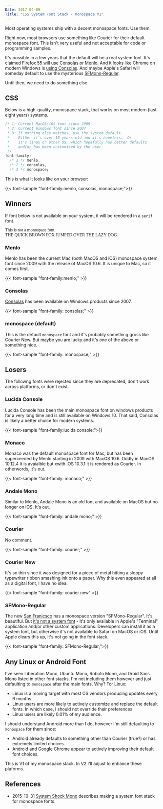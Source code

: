 ```yaml
---
Date: 2017-04-09
Title: "CSS System Font Stack - Monospace V1"
---
```


Most operating systems ship with a decent monospace fonts.
Use them.

Right now, most browsers use something like Courier for their default
monospace font.  This isn't very useful and not acceptable for code or
programming samples.

It's possible in a few years that the default will be a real system
font.  It's claimed [Firefox 55 will use Consolas or
Menlo](https://www.fxsitecompat.com/en-CA/docs/2017/some-of-browser-default-fonts-have-been-changed/).
And it looks like Chrome on modern Windows is [using
Consolas](https://bugs.chromium.org/p/chromium/issues/detail?id=388087).  And maybe Apple's Safari will someday default to use the mysterious
[SFMono-Regular](https://developer.apple.com/fonts/).

Until then, we need to do something else.

## CSS

Below is a high-quality, monospace stack, that works on most modern (last eight years) systems.

```css
/* 1: Current MacOS/iOS font since 2009
 * 2: Current Windows font since 2007
 * 3: If nothing else matches, use the system default.
 *    Either it's over 10 years old and it's hopeless.  Or
 *    it's linux or other OS, which hopefully has better defaults
 *    and/or has been customized by the user.
 */
font-family:
  /* 1 */ menlo,
  /* 2 */ consolas, 
  /* 3 */ monospace;
```

This is what it looks like on your browser:

{{< font-sample "font-family:menlo, consolas, monospace;">}}

## Winners

If font below is not available on your system, it will be rendered in a
`serif` font.

<p class="sample" style="font-family: serif;">
This is not a monospace font.<br>
THE QUICK BROWN FOX JUMPED OVER THE LAZY DOG.
</p>

### Menlo

Menlo has been the current Mac (both MacOS and iOS) monospace system font
since 2009 with the release of MacOS 10.6.  It is unique to Mac, so it comes
first.

{{< font-sample "font-family:menlo;" >}}

### Consolas

[Consolas](https://www.microsoft.com/typography/fonts/font.aspx?FMID=1924) has been available on Windows products since 2007. 

{{< font-sample "font-family: consolas;" >}}

### monospace (default)

This is the default `monospace` font and it's probably something gross like Courier New. But maybe you are lucky and it's one of the above or something nice.

{{< font-sample "font-family: monospace;" >}}

## Losers

The followng fonts were rejected since they are deprecated, don't work across platforms, or don't exist.

###  Lucida Console

Lucida Console has been the main monospace font on windows products for a very
long time and is still available on Windows 10. That said, Consolas is likely
a better choice for modern systems.

{{< font-sample "font-family:lucida console;">}}

### Monaco

Monaco was the default monospace font for Mac, but has been superceeded by
Menlo starting in 2009 with MacOS 10.6.  Oddly in MacOS 10.12.4 it is
avaialble but xwith iOS 10.3.1 it is rendered as Courier.  In otherwords, it's
out.

{{< font-sample "font-family: monaco;" >}}

### Andale Mono

Similar to Menlo, Andale Mono is an old font and available on MacOS but no longer on iOS.  It's out.

{{< font-sample "font-family: andale mono;" >}}

### Courier

No comment.

{{< font-sample "font-family: courier;" >}}

### Courier New 

It's so thin since it was designed for a piece of metal hitting a sloppy typewriter ribbon smashing ink onto a paper.  Why this even appeared at all as a digital font, I have no idea.

{{< font-sample "font-family: courier new" >}}

### SFMono-Regular

The new [San Franicsco](https://developer.apple.com/fonts/) has a monospace
version "SFMono-Regular".  It's beautiful.  But [it's not a system
font](https://forums.developer.apple.com/thread/49001) - it's
only available in Apple's "Terminal" application and/or other custom
applications.   Developers can install it as a system font, but otherwise it's
not available to Safari on MacOS or iOS.  Until Apple clears this up, it's not
going in the font stack.

{{< font-sample "font-family: SFMono-Regular;">}}

## Any Linux or Android Font

I've seen Liberation Mono, Ubuntu Mono, Roboto Mono, and Droid Sans Mono listed in other font stacks.  I'm not including them however and just defaulting to `monospace` after the main fonts.  Why?  For Linux:

* Linux is a moving target with most OS vendors producing updates every 6
  months
* Linux users are more likely to actively customize and replace the default
  fonts.  In which case, I should not override their preferences
* Linux users are likely 0.01% of my audience.

I should understand Android more than I do, however I'm still defaulting to
`monospace` for them since:

* Android already defaults to something other than Courier (true?) or has
  extremely limited choices.
* Android and Google Chrome appear to actively improving their default font choices.

This is V1 of my monospace stack. In V2 I'll adjust to enhance these
plaforms.

## References

* 2015-10-31 [System Shock Mono](http://z12t.com/system-shock-mono/) describes making a system font stack for monospace fonts.

